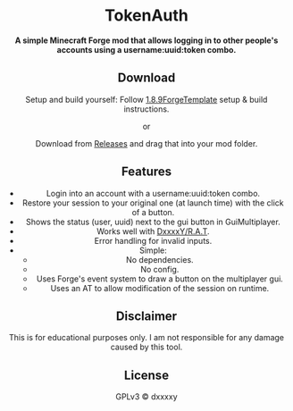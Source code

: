 <div align="center">

# TokenAuth
**A simple Minecraft Forge mod that allows logging in to other people's accounts using a username:uuid:token combo.**


## Download
Setup and build yourself: Follow [1.8.9ForgeTemplate](https://github.com/DxxxxY/1.8.9ForgeTemplate) setup & build instructions.

or

Download from [Releases](https://github.com/DxxxxY/TokenAuth/releases) and drag that into your mod folder.

## Features
- Login into an account with a username:uuid:token combo.
- Restore your session to your original one (at launch time) with the click of a button.
- Shows the status (user, uuid) next to the gui button in GuiMultiplayer.
- Works well with [DxxxxY/R.A.T](https://github.com/DxxxxY/R.A.T).
- Error handling for invalid inputs.
- Simple:
    - No dependencies.
    - No config.
    - Uses Forge's event system to draw a button on the multiplayer gui.
    - Uses an AT to allow modification of the session on runtime.
    
## Disclaimer
This is for educational purposes only. I am not responsible for any damage caused by this tool.

## License
GPLv3 © dxxxxy
